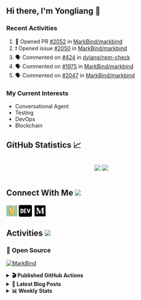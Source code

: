 ## Hi there, I'm Yongliang 👋

### Recent Activities

<!--START_SECTION:activity-->
1. 💪 Opened PR [#2052](https://github.com/MarkBind/markbind/pull/2052) in [MarkBind/markbind](https://github.com/MarkBind/markbind)
2. ❗️ Opened issue [#2050](https://github.com/MarkBind/markbind/issues/2050) in [MarkBind/markbind](https://github.com/MarkBind/markbind)
3. 🗣 Commented on [#424](https://github.com/dylang/npm-check/issues/424) in [dylang/npm-check](https://github.com/dylang/npm-check)
4. 🗣 Commented on [#1975](https://github.com/MarkBind/markbind/issues/1975) in [MarkBind/markbind](https://github.com/MarkBind/markbind)
5. 🗣 Commented on [#2047](https://github.com/MarkBind/markbind/issues/2047) in [MarkBind/markbind](https://github.com/MarkBind/markbind)
<!--END_SECTION:activity-->

### My Current Interests

- Conversational Agent
- Testing
- DevOps
- Blockchain

## GitHub Statistics :chart_with_upwards_trend:
<div align="center">
<div style="display: flex; align-items: center; justify-content: center;">

[![](https://github-readme-stats-tlylt.vercel.app/api?username=tlylt&show_icons=true&theme=tokyonight&hide_border=true&locale=en)](https://github.com/tlylt)
[![](https://github-readme-streak-stats.herokuapp.com/?user=tlylt&theme=tokyonight&hide_border=true)](https://github.com/tlylt)
</div>
</div>

## Connect With Me <img src="https://media.giphy.com/media/2wh5K5yE3ulp3xgYcG/giphy-downsized.gif" width="30">

<a href="https://www.yongliangliu.com/" target="_blank"><img align="center" src="static/site-icon.png" alt="yongliangliu.com" height="29" width="29" /></a>
<a href="https://dev.to/tlylt" target="_blank"><img align="center" src="static/dev-badge.svg" alt="dev.to/tlylt" height="35" width="35" /></a>
<a href="https://tlylt.medium.com" target="_blank"><img align="center" src="static/medium.png" alt="tlylt.medium.com" height="35" width="35" /></a>

## Activities <img src="https://media.giphy.com/media/WUlplcMpOCEmTGBtBW/giphy.gif" width="30">

### 🔭 Open Source

[![MarkBind](https://github-readme-stats-tlylt.vercel.app/api/pin/?username=markbind&repo=markbind)](https://github.com/MarkBind/markbind)

<details>
<summary> <b>🎬 Published GitHub Actions </b> </summary>

[![install-graphviz](https://github-readme-stats-tlylt.vercel.app/api/pin/?username=tlylt&repo=install-graphviz)](https://github.com/tlylt/install-graphviz)

[![reposense-action](https://github-readme-stats-tlylt.vercel.app/api/pin/?username=tlylt&repo=reposense-action)](https://github.com/tlylt/reposense-action)

[![markbin-action](https://github-readme-stats-tlylt.vercel.app/api/pin/?username=markbind&repo=markbind-action)](https://github.com/MarkBind/markbind-action)

</details>

<details>
<summary> <b>📕 Latest Blog Posts</b> </summary>

<!-- BLOG-POST-LIST:START -->
- [Repository Pattern, Revisited](https://www.yongliangliu.com/blog/repository-pattern-revisited/)
- [Open Source Software &lpar;OSS&rpar; Developer Journey](https://www.yongliangliu.com/blog/oss-dev-logs/)
- [Crossing abstraction barrier between parent and child class](https://www.yongliangliu.com/blog/cross-abstraction-barrier-between-parent-child/)
- [Intermediate GitHub CI Workflow Walk Through](https://www.yongliangliu.com/blog/intermediate-github-ci-workflow-walk-through/)
- [RooFind](https://www.yongliangliu.com/blog/roofind/)
<!-- BLOG-POST-LIST:END -->

</details>

<details>
<summary> <b>📊 Weekly Stats</b> </summary>

<!--START_SECTION:waka-->
![Code Time](http://img.shields.io/badge/Code%20Time-621%20hrs%2034%20mins-blue)

**🐱 My GitHub Data** 

> 🏆 4,443 Contributions in the Year 2022
 > 
> 📦 322.2 kB Used in GitHub's Storage 
 > 
> 🚫 Not Opted to Hire
 > 
> 📜 138 Public Repositories 
 > 
> 🔑 25 Private Repositories  
 > 
**I'm an Early 🐤** 

```text
🌞 Morning    359 commits    ███████░░░░░░░░░░░░░░░░░░   30.79% 
🌆 Daytime    266 commits    █████░░░░░░░░░░░░░░░░░░░░   22.81% 
🌃 Evening    451 commits    █████████░░░░░░░░░░░░░░░░   38.68% 
🌙 Night      90 commits     ██░░░░░░░░░░░░░░░░░░░░░░░   7.72%

```
📅 **I'm Most Productive on Friday** 

```text
Monday       156 commits    ███░░░░░░░░░░░░░░░░░░░░░░   13.38% 
Tuesday      100 commits    ██░░░░░░░░░░░░░░░░░░░░░░░   8.58% 
Wednesday    170 commits    ███░░░░░░░░░░░░░░░░░░░░░░   14.58% 
Thursday     179 commits    ███░░░░░░░░░░░░░░░░░░░░░░   15.35% 
Friday       246 commits    █████░░░░░░░░░░░░░░░░░░░░   21.1% 
Saturday     166 commits    ███░░░░░░░░░░░░░░░░░░░░░░   14.24% 
Sunday       149 commits    ███░░░░░░░░░░░░░░░░░░░░░░   12.78%

```


📊 **This Week I Spent My Time On** 

```text
⌚︎ Time Zone: Asia/Singapore

💬 Programming Languages: 
Markdown                 9 hrs 15 mins       ████████████████░░░░░░░░░   65.18% 
JavaScript               2 hrs 19 mins       ████░░░░░░░░░░░░░░░░░░░░░   16.35% 
JSON                     1 hr 26 mins        ██░░░░░░░░░░░░░░░░░░░░░░░   10.11% 
Other                    38 mins             █░░░░░░░░░░░░░░░░░░░░░░░░   4.56% 
YAML                     18 mins             ░░░░░░░░░░░░░░░░░░░░░░░░░   2.14%

```


 Last Updated on 13/12/2022 00:39:48 UTC
<!--END_SECTION:waka-->

</details>
